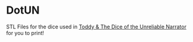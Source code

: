 # DotUN

STL Files for the dice used in [Toddy & The Dice of the Unreliable Narrator](https://keyz182.itch.io/toddy-unreliable-narrator) for you to print!
